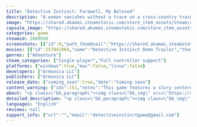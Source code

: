 ```yaml
---
title: "Detective Instinct: Farewell, My Beloved"
description: "A woman vanishes without a trace on a cross-country train. The catch? Nobody on board remembers her ever existing in the first place - nobody, except for you. Uncover the story in this detective ADV/visual novel!"
image: "https://shared.akamai.steamstatic.com/store_item_assets/steam/apps/2689930/header.jpg?t=1731464240"
capsule_image: "https://shared.akamai.steamstatic.com/store_item_assets/steam/apps/2689930/5c278457870cc4c69011bc235ba0839251a1fd9f/capsule_231x87.jpg?t=1731464240"
categories: game
steamid: 2689930
screenshots: [{"id":0,"path_thumbnail":"https://shared.akamai.steamstatic.com/store_item_assets/steam/apps/2689930/ss_fc0bdaab15544cf8906601fecce227998d0907ed.600x338.jpg?t=1731464240","path_full":"https://shared.akamai.steamstatic.com/store_item_assets/steam/apps/2689930/ss_fc0bdaab15544cf8906601fecce227998d0907ed.1920x1080.jpg?t=1731464240"},{"id":1,"path_thumbnail":"https://shared.akamai.steamstatic.com/store_item_assets/steam/apps/2689930/ss_a7912b8ceb95b38b668c734f4ac8fb7f0c8d35b6.600x338.jpg?t=1731464240","path_full":"https://shared.akamai.steamstatic.com/store_item_assets/steam/apps/2689930/ss_a7912b8ceb95b38b668c734f4ac8fb7f0c8d35b6.1920x1080.jpg?t=1731464240"},{"id":2,"path_thumbnail":"https://shared.akamai.steamstatic.com/store_item_assets/steam/apps/2689930/ss_f44e571654832ce95f51d303794105bb055f3dd2.600x338.jpg?t=1731464240","path_full":"https://shared.akamai.steamstatic.com/store_item_assets/steam/apps/2689930/ss_f44e571654832ce95f51d303794105bb055f3dd2.1920x1080.jpg?t=1731464240"},{"id":3,"path_thumbnail":"https://shared.akamai.steamstatic.com/store_item_assets/steam/apps/2689930/ss_4e5fd4a208203f7e3c08ddb947a871e1280eb3a9.600x338.jpg?t=1731464240","path_full":"https://shared.akamai.steamstatic.com/store_item_assets/steam/apps/2689930/ss_4e5fd4a208203f7e3c08ddb947a871e1280eb3a9.1920x1080.jpg?t=1731464240"},{"id":4,"path_thumbnail":"https://shared.akamai.steamstatic.com/store_item_assets/steam/apps/2689930/ss_d40efe611bd98af187fce9a66c5a44ad5d25c94c.600x338.jpg?t=1731464240","path_full":"https://shared.akamai.steamstatic.com/store_item_assets/steam/apps/2689930/ss_d40efe611bd98af187fce9a66c5a44ad5d25c94c.1920x1080.jpg?t=1731464240"},{"id":5,"path_thumbnail":"https://shared.akamai.steamstatic.com/store_item_assets/steam/apps/2689930/ss_9c6f91ad1743933ebd3f62189d06c0089684fc25.600x338.jpg?t=1731464240","path_full":"https://shared.akamai.steamstatic.com/store_item_assets/steam/apps/2689930/ss_9c6f91ad1743933ebd3f62189d06c0089684fc25.1920x1080.jpg?t=1731464240"}]
movies: [{"id":257042984,"name":"Detective Instinct Demo Trailer","thumbnail":"https://shared.akamai.steamstatic.com/store_item_assets/steam/apps/257042984/9d09506c75e2cc7db3a098e5494744e75785c576/movie_600x337.jpg?t=1731463712","webm":{"480":"http://video.akamai.steamstatic.com/store_trailers/257042984/movie480_vp9.webm?t=1731463712","max":"http://video.akamai.steamstatic.com/store_trailers/257042984/movie_max_vp9.webm?t=1731463712"},"mp4":{"480":"http://video.akamai.steamstatic.com/store_trailers/257042984/movie480.mp4?t=1731463712","max":"http://video.akamai.steamstatic.com/store_trailers/257042984/movie_max.mp4?t=1731463712"},"highlight":true},{"id":256984695,"name":"Detective Instinct Trailer 1","thumbnail":"https://shared.akamai.steamstatic.com/store_item_assets/steam/apps/256984695/1eb581c9fcdc609c247db1e056acdee6c1d8532e/movie_600x337.jpg?t=1731464239","webm":{"480":"http://video.akamai.steamstatic.com/store_trailers/256984695/movie480_vp9.webm?t=1731464239","max":"http://video.akamai.steamstatic.com/store_trailers/256984695/movie_max_vp9.webm?t=1731464239"},"mp4":{"480":"http://video.akamai.steamstatic.com/store_trailers/256984695/movie480.mp4?t=1731464239","max":"http://video.akamai.steamstatic.com/store_trailers/256984695/movie_max.mp4?t=1731464239"},"highlight":true}]
genres: ["Adventure"]
steam_categories: ["Single-player","Full controller support"]
platforms: {"windows":true,"mac":false,"linux":false}
developers: ["Armonica LLC"]
publishers: ["Armonica LLC"]
release_date: {"coming_soon":true,"date":"Coming soon"}
content_warning: {"ids":[5],"notes":"This game features a story centered around murder and implied violent criminal activity. It does not feature graphic depictions of violence."}
about: "<p class=\"bb_paragraph\"><img class=\"bb_img\" src=\"https://shared.akamai.steamstatic.com/store_item_assets/steam/apps/2689930/extras/woman_gone_missing.png?t=1731464240\" /><img class=\"bb_img\" src=\"https://shared.akamai.steamstatic.com/store_item_assets/steam/apps/2689930/extras/mystery.png?t=1731464240\" /></p><p class=\"bb_paragraph\"><strong>Detective Instinct: Farewell, My Beloved</strong> is a brand new Detective ADV/Visual Novel, in the style of classic adventure games from Japan. Investigate areas and interrogate witnesses on the path towards solving the mystery and uncovering a sinister conspiracy!</p><p class=\"bb_paragraph\"></p><p class=\"bb_paragraph\"><strong>KEY FEATURES:</strong></p><ul class=\"bb_ul\"><li><p class=\"bb_paragraph\">A dramatic and moving story, inspired by hard-boiled crime fiction, classic cinema, and other classic adventure (ADV) games</p></li><li><p class=\"bb_paragraph\">Classic command-select gameplay, designed to maximize player experimentation and deduction while minimizing the need to brute force solutions</p></li><li><p class=\"bb_paragraph\">A unique mixed-media art style, combining highly expressive 2D pixel art portraits, old-school pre-rendered 3D backgrounds, and traditional illustrations</p></li><li><p class=\"bb_paragraph\">A colorful cast of characters with which to converse, with many unique interactions and optional dialogue that rewards exploration and curiosity</p></li><li><p class=\"bb_paragraph\">Lavish original soundtrack in various musical styles, featuring many live instrument performances</p></li></ul><p class=\"bb_paragraph\"></p><p class=\"bb_paragraph\"><img class=\"bb_img\" src=\"https://shared.akamai.steamstatic.com/store_item_assets/steam/apps/2689930/extras/follow_on_twitter_please.png?t=1731464240\" /></p><p class=\"bb_paragraph\"><img class=\"bb_img\" src=\"https://shared.akamai.steamstatic.com/store_item_assets/steam/apps/2689930/extras/Discord.png?t=1731464240\" /></p>"
detailed_description: "<p class=\"bb_paragraph\"><img class=\"bb_img\" src=\"https://shared.akamai.steamstatic.com/store_item_assets/steam/apps/2689930/extras/woman_gone_missing.png?t=1731464240\" /><img class=\"bb_img\" src=\"https://shared.akamai.steamstatic.com/store_item_assets/steam/apps/2689930/extras/mystery.png?t=1731464240\" /></p><p class=\"bb_paragraph\"><strong>Detective Instinct: Farewell, My Beloved</strong> is a brand new Detective ADV/Visual Novel, in the style of classic adventure games from Japan. Investigate areas and interrogate witnesses on the path towards solving the mystery and uncovering a sinister conspiracy!</p><p class=\"bb_paragraph\"></p><p class=\"bb_paragraph\"><strong>KEY FEATURES:</strong></p><ul class=\"bb_ul\"><li><p class=\"bb_paragraph\">A dramatic and moving story, inspired by hard-boiled crime fiction, classic cinema, and other classic adventure (ADV) games</p></li><li><p class=\"bb_paragraph\">Classic command-select gameplay, designed to maximize player experimentation and deduction while minimizing the need to brute force solutions</p></li><li><p class=\"bb_paragraph\">A unique mixed-media art style, combining highly expressive 2D pixel art portraits, old-school pre-rendered 3D backgrounds, and traditional illustrations</p></li><li><p class=\"bb_paragraph\">A colorful cast of characters with which to converse, with many unique interactions and optional dialogue that rewards exploration and curiosity</p></li><li><p class=\"bb_paragraph\">Lavish original soundtrack in various musical styles, featuring many live instrument performances</p></li></ul><p class=\"bb_paragraph\"></p><p class=\"bb_paragraph\"><img class=\"bb_img\" src=\"https://shared.akamai.steamstatic.com/store_item_assets/steam/apps/2689930/extras/follow_on_twitter_please.png?t=1731464240\" /></p><p class=\"bb_paragraph\"><img class=\"bb_img\" src=\"https://shared.akamai.steamstatic.com/store_item_assets/steam/apps/2689930/extras/Discord.png?t=1731464240\" /></p>"
languages: "English"
reviews: null
support_info: {"url":"","email":"detectiveinstinctgame@gmail.com"}
---
```


